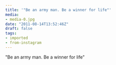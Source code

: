 ```yaml
---
title: '"Be an army man. Be a winner for life"'
media:
- media-0.jpg
date: "2011-08-14T13:52:46Z"
draft: false
tags:
- imported
- from-instagram
---
```

"Be an army man. Be a winner for life"
